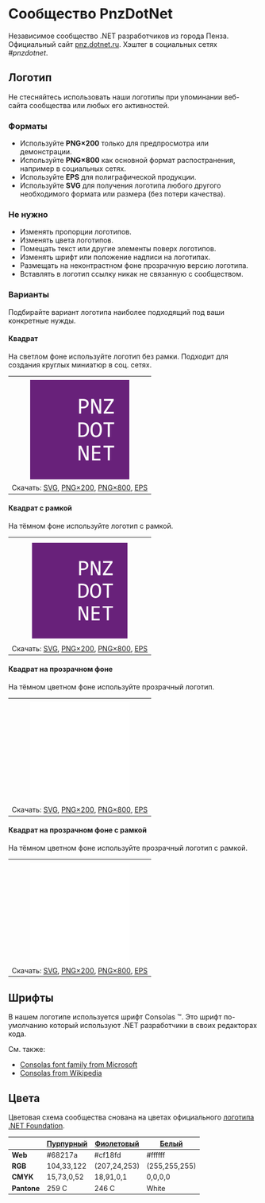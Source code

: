 ﻿# Сообщество PnzDotNet

Независимое сообщество .NET разработчиков из города Пенза. Официальный сайт [pnz.dotnet.ru](https://pnz.dotnet.ru/). Хэштег в социальных сетях _#pnzdotnet_.

## Логотип

Не стесняйтесь использовать наши логотипы при упоминании веб-сайта сообщества или любых его активностей.

### Форматы

- Используйте **PNG×200** только для предпросмотра или демонстрации.
- Используйте **PNG×800** как основной формат распостранения, например в социальных сетях.
- Используйте **EPS** для полиграфической продукции.
- Используйте **SVG** для получения логотипа любого другого необходимого формата или размера (без потери качества).

### Не нужно

- Изменять пропорции логотипов.
- Изменять цвета логотипов.
- Помещать текст или другие элементы поверх логотипов.
- Изменять шрифт или положение надписи на логотипах.
- Размещать на неконтрастном фоне прозрачную версию логотипа.
- Вставлять в логотип ссылку никак не связанную с сообществом.

### Варианты

Подбирайте вариант логотипа наиболее подходящий под ваши конкретные нужды.

#### Квадрат

На светлом фоне используйте логотип без рамки. Подходит для создания круглых миниатюр в соц. сетях.

|       |
| :---: |
|       |
| ![Квадрат](pnzdotnet-logo-squared-200.png) |
| Скачать: [SVG](https://raw.githubusercontent.com/kulakovt/SpbDotNet/master/Logo/Pnz/pnzdotnet-logo-squared.svg), [PNG×200](https://raw.githubusercontent.com/kulakovt/SpbDotNet/master/Logo/Pnz/pnzdotnet-logo-squared-200.png), [PNG×800](https://raw.githubusercontent.com/kulakovt/SpbDotNet/master/Logo/Pnz/pnzdotnet-logo-squared-800.png), [EPS](https://raw.githubusercontent.com/kulakovt/SpbDotNet/master/Logo/Pnz/pnzdotnet-logo-squared.eps) |

#### Квадрат с рамкой

На тёмном фоне используйте логотип с рамкой.

|       |
| :---: |
|       |
| ![Квадрат с рамкой](pnzdotnet-logo-squared-bordered-200.png) |
| Скачать: [SVG](https://raw.githubusercontent.com/kulakovt/SpbDotNet/master/Logo/Pnz/pnzdotnet-logo-squared-bordered.svg), [PNG×200](https://raw.githubusercontent.com/kulakovt/SpbDotNet/master/Logo/Pnz/pnzdotnet-logo-squared-bordered-200.png), [PNG×800](https://raw.githubusercontent.com/kulakovt/SpbDotNet/master/Logo/Pnz/pnzdotnet-logo-squared-bordered-800.png), [EPS](https://raw.githubusercontent.com/kulakovt/SpbDotNet/master/Logo/Pnz/pnzdotnet-logo-squared-bordered.eps) |

#### Квадрат на прозрачном фоне

На тёмном цветном фоне используйте прозрачный логотип.

|       |
| :---: |
|       |
| ![Квадрат на прозрачном фоне](pnzdotnet-logo-squared-white-200.png) |
| Скачать: [SVG](https://raw.githubusercontent.com/kulakovt/SpbDotNet/master/Logo/Pnz/pnzdotnet-logo-squared-white.svg), [PNG×200](https://raw.githubusercontent.com/kulakovt/SpbDotNet/master/Logo/Pnz/pnzdotnet-logo-squared-white-200.png), [PNG×800](https://raw.githubusercontent.com/kulakovt/SpbDotNet/master/Logo/Pnz/pnzdotnet-logo-squared-white-800.png), [EPS](https://raw.githubusercontent.com/kulakovt/SpbDotNet/master/Logo/Pnz/pnzdotnet-logo-squared-white.eps) |

#### Квадрат на прозрачном фоне с рамкой

На тёмном цветном фоне используйте прозрачный логотип с рамкой.

|       |
| :---: |
|       |
| ![Квадрат на прозрачном фоне с рамкой](pnzdotnet-logo-squared-white-bordered-200.png) |
| Скачать: [SVG](https://raw.githubusercontent.com/kulakovt/SpbDotNet/master/Logo/Pnz/pnzdotnet-logo-squared-white-bordered.svg), [PNG×200](https://raw.githubusercontent.com/kulakovt/SpbDotNet/master/Logo/Pnz/pnzdotnet-logo-squared-white-bordered-200.png), [PNG×800](https://raw.githubusercontent.com/kulakovt/SpbDotNet/master/Logo/Pnz/pnzdotnet-logo-squared-white-bordered-800.png), [EPS](https://raw.githubusercontent.com/kulakovt/SpbDotNet/master/Logo/Pnz/pnzdotnet-logo-squared-white-bordered.eps) |

## Шрифты

В нашем логотипе используется шрифт Consolas ™. Это шрифт по-умолчанию который используют .NET разработчики в своих редакторах кода.

См. также:

- [Consolas font family from Microsoft](https://docs.microsoft.com/en-us/typography/font-list/consolas)
- [Consolas from Wikipedia](https://en.wikipedia.org/wiki/Consolas)

## Цвета

Цветовая схема сообщества снована на цветах официального [логотипа .NET Foundation](https://github.com/dotnet/swag/tree/master/logo).

|             | [Пурпурный](https://www.color-hex.com/color/68217a) | [Фиолетовый](https://www.color-hex.com/color/cf18fd) | [Белый](https://www.color-hex.com/color/ffffff) |
| ----------- | --------------------------------------------------- | ---------------------------------------------------- | ----------------------------------------------- |
| **Web**     | #68217a                                             | #cf18fd                                              | #ffffff                                         |
| **RGB**     | 104,33,122                                          | (207,24,253)                                         | (255,255,255)                                   |
| **CMYK**    | 15,73,0,52                                          | 18,91,0,1                                            | 0,0,0,0                                         |
| **Pantone** | 259 C                                               | 246 C                                                | White                                           |

